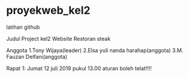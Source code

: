 # proyekweb_kel2
latihan github

Judul Project kel2
Website Restoran steak

Anggota 
1.Tony Wijaya(leader)
2.Elsa yuli nanda harahap(anggota)
3.M. Fauzan Delfani(anggota)

Rapat 1:
Jumat 12 juli 2019 pukul 13.00 
aturan boleh telat!!!!




